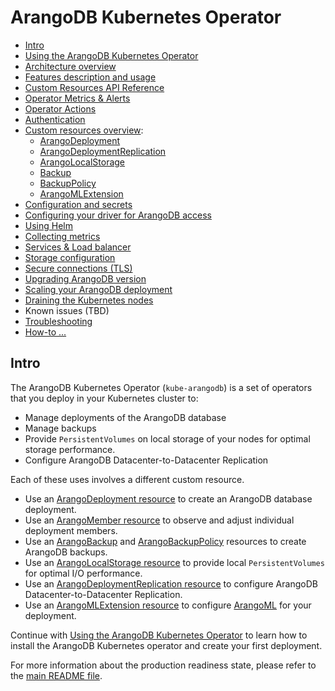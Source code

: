 # ArangoDB Kubernetes Operator

- [Intro](#intro)
- [Using the ArangoDB Kubernetes Operator](using-the-operator.md)
- [Architecture overview](design/README.md)
- [Features description and usage](features/README.md)
- [Custom Resources API Reference](api/README.md)
- [Operator Metrics & Alerts](generated/metrics/README.md)
- [Operator Actions](generated/actions.md)
- [Authentication](authentication.md)
- [Custom resources overview](crds.md):
  - [ArangoDeployment](deployment-resource-reference.md)
  - [ArangoDeploymentReplication](deployment-replication-resource-reference.md)
  - [ArangoLocalStorage](storage-resource.md)
  - [Backup](backup-resource.md)
  - [BackupPolicy](backuppolicy-resource.md)
  - [ArangoMLExtension](mlextension-resource.md)
- [Configuration and secrets](configuration-and-secrets.md)
- [Configuring your driver for ArangoDB access](driver-configuration.md)
- [Using Helm](helm.md)
- [Collecting metrics](metrics.md)
- [Services & Load balancer](services-and-load-balancer.md)
- [Storage configuration](storage.md)
- [Secure connections (TLS)](tls.md)
- [Upgrading ArangoDB version](upgrading.md)
- [Scaling your ArangoDB deployment](scaling.md)
- [Draining the Kubernetes nodes](draining-nodes.md)
- Known issues (TBD)
- [Troubleshooting](troubleshooting.md)
- [How-to ...](how-to/README.md)

## Intro

The ArangoDB Kubernetes Operator (`kube-arangodb`) is a set of operators
that you deploy in your Kubernetes cluster to:

- Manage deployments of the ArangoDB database
- Manage backups
- Provide `PersistentVolumes` on local storage of your nodes for optimal storage performance.
- Configure ArangoDB Datacenter-to-Datacenter Replication

Each of these uses involves a different custom resource.

- Use an [ArangoDeployment resource](deployment-resource-reference.md) to create an ArangoDB database deployment.
- Use an [ArangoMember resource](api/ArangoMember.V1.md) to observe and adjust individual deployment members.
- Use an [ArangoBackup](backup-resource.md) and [ArangoBackupPolicy](backuppolicy-resource.md) resources to create ArangoDB backups.
- Use an [ArangoLocalStorage resource](storage-resource.md) to provide local `PersistentVolumes` for optimal I/O performance.
- Use an [ArangoDeploymentReplication resource](deployment-replication-resource-reference.md) to configure ArangoDB Datacenter-to-Datacenter Replication.
- Use an [ArangoMLExtension resource](mlextension-resource.md) to configure [ArangoML](https://github.com/arangoml) for your deployment.

Continue with [Using the ArangoDB Kubernetes Operator](using-the-operator.md)
to learn how to install the ArangoDB Kubernetes operator and create
your first deployment.

For more information about the production readiness state, please refer to the
[main README file](https://github.com/arangodb/kube-arangodb#production-readiness-state).
